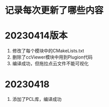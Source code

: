 
# 记录每次更新了哪些内容 #

# 20230414版本  
1. 修改了每个模块中的CMakeLists.txt  
2. 删除了ccViewer模块中用到Plugion代码  
3. 编译成功，但拖拉点云文件不能可视化

# 20230418  
1. 添加了PCL库，编译成功